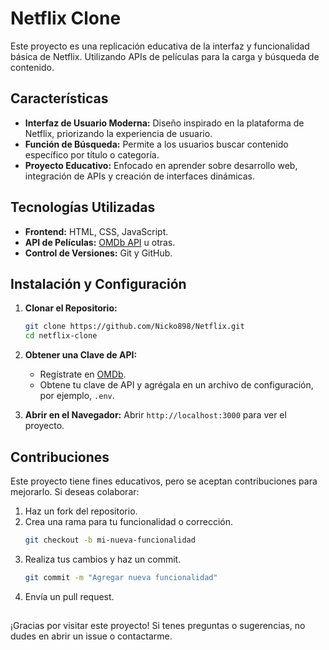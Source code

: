 # Netflix Clone

Este proyecto es una replicación educativa de la interfaz y funcionalidad básica de Netflix. Utilizando APIs de películas para la carga y búsqueda de contenido.

## Características

- **Interfaz de Usuario Moderna:** Diseño inspirado en la plataforma de Netflix, priorizando la experiencia de usuario.
- **Función de Búsqueda:** Permite a los usuarios buscar contenido específico por título o categoría.
- **Proyecto Educativo:** Enfocado en aprender sobre desarrollo web, integración de APIs y creación de interfaces dinámicas.

## Tecnologías Utilizadas

- **Frontend:** HTML, CSS, JavaScript.
- **API de Películas:** [OMDb API](https://www-omdbapi-com.translate.goog/?_x_tr_sl=en&_x_tr_tl=es&_x_tr_hl=es&_x_tr_pto=tc#usage) u otras. 
- **Control de Versiones:** Git y GitHub.

## Instalación y Configuración

1. **Clonar el Repositorio:**
   ```bash
   git clone https://github.com/Nicko898/Netflix.git
   cd netflix-clone
   ```
   
2. **Obtener una Clave de API:**
   - Regístrate en [OMDb](https://www-omdbapi-com.translate.goog/apikey.aspx?_x_tr_sl=en&_x_tr_tl=es&_x_tr_hl=es&_x_tr_pto=tc).
   - Obtene tu clave de API y agrégala en un archivo de configuración, por ejemplo, `.env`.

3. **Abrir en el Navegador:**
   Abrir `http://localhost:3000` para ver el proyecto.

## Contribuciones

Este proyecto tiene fines educativos, pero se aceptan contribuciones para mejorarlo. Si deseas colaborar:

1. Haz un fork del repositorio.
2. Crea una rama para tu funcionalidad o corrección.
   ```bash
   git checkout -b mi-nueva-funcionalidad
   ```
3. Realiza tus cambios y haz un commit.
   ```bash
   git commit -m "Agregar nueva funcionalidad"
   ```
4. Envía un pull request.

##

¡Gracias por visitar este proyecto! Si tenes preguntas o sugerencias, no dudes en abrir un issue o contactarme.

